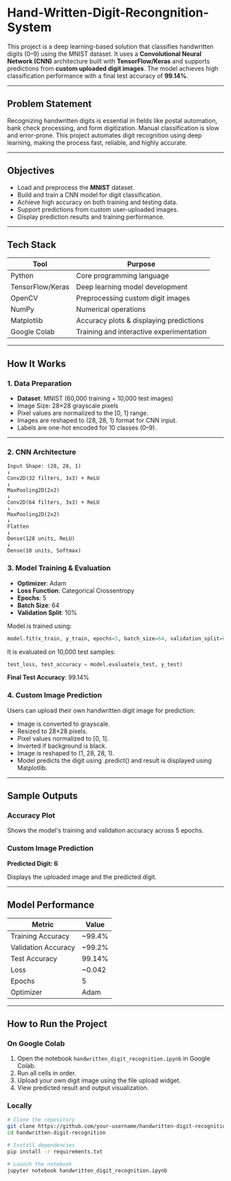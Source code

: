 # Hand-Written-Digit-Recongnition-System

This project is a deep learning-based solution that classifies handwritten digits (0–9) using the MNIST dataset. It uses a **Convolutional Neural Network (CNN)** architecture built with **TensorFlow/Keras** and supports predictions from **custom uploaded digit images**. The model achieves high classification performance with a final test accuracy of **99.14%**.

---

## Problem Statement

Recognizing handwritten digits is essential in fields like postal automation, bank check processing, and form digitization. Manual classification is slow and error-prone. This project automates digit recognition using deep learning, making the process fast, reliable, and highly accurate.

---

## Objectives

- Load and preprocess the **MNIST** dataset.
- Build and train a CNN model for digit classification.
- Achieve high accuracy on both training and testing data.
- Support predictions from custom user-uploaded images.
- Display prediction results and training performance.

---

## Tech Stack

| Tool              | Purpose                                      |
|-------------------|----------------------------------------------|
| Python            | Core programming language                    |
| TensorFlow/Keras  | Deep learning model development              |
| OpenCV            | Preprocessing custom digit images            |
| NumPy             | Numerical operations                         |
| Matplotlib        | Accuracy plots & displaying predictions      |
| Google Colab      | Training and interactive experimentation     |

---

## How It Works

### 1. Data Preparation
- **Dataset**: MNIST (60,000 training + 10,000 test images)
- Image Size: 28×28 grayscale pixels
- Pixel values are normalized to the [0, 1] range.
- Images are reshaped to (28, 28, 1) format for CNN input.
- Labels are one-hot encoded for 10 classes (0–9).

---

### 2. CNN Architecture

```
Input Shape: (28, 28, 1)
↓
Conv2D(32 filters, 3x3) + ReLU
↓
MaxPooling2D(2x2)
↓
Conv2D(64 filters, 3x3) + ReLU
↓
MaxPooling2D(2x2)
↓
Flatten
↓
Dense(128 units, ReLU)
↓
Dense(10 units, Softmax)
```

### 3. Model Training & Evaluation
- **Optimizer**: Adam
- **Loss Function**: Categorical Crossentropy
- **Epochs**: 5
- **Batch Size**: 64
- **Validation Split**: 10%

Model is trained using:

```python
model.fit(x_train, y_train, epochs=5, batch_size=64, validation_split=0.1)
```

It is evaluated on 10,000 test samples:

```python
test_loss, test_accuracy = model.evaluate(x_test, y_test)
```

**Final Test Accuracy**: 99.14%

### 4. Custom Image Prediction
Users can upload their own handwritten digit image for prediction:

- Image is converted to grayscale.
- Resized to 28×28 pixels.
- Pixel values normalized to [0, 1].
- Inverted if background is black.
- Image is reshaped to (1, 28, 28, 1).
- Model predicts the digit using .predict() and result is displayed using Matplotlib.

---

## Sample Outputs

### Accuracy Plot
Shows the model's training and validation accuracy across 5 epochs.

### Custom Image Prediction
**Predicted Digit: 6**

Displays the uploaded image and the predicted digit.

---

## Model Performance

| Metric               | Value    |
|---------------------|----------|
| Training Accuracy    | ~99.4%   |
| Validation Accuracy  | ~99.2%   |
| Test Accuracy        | 99.14%   |
| Loss                 | ~0.042   |
| Epochs               | 5        |
| Optimizer            | Adam     |

---

## How to Run the Project

### On Google Colab
1. Open the notebook `handwritten_digit_recognition.ipynb` in Google Colab.
2. Run all cells in order.
3. Upload your own digit image using the file upload widget.
4. View predicted result and output visualization.

### Locally
```bash
# Clone the repository
git clone https://github.com/your-username/handwritten-digit-recognition.git
cd handwritten-digit-recognition

# Install dependencies
pip install -r requirements.txt

# Launch the notebook
jupyter notebook handwritten_digit_recognition.ipynb
```

